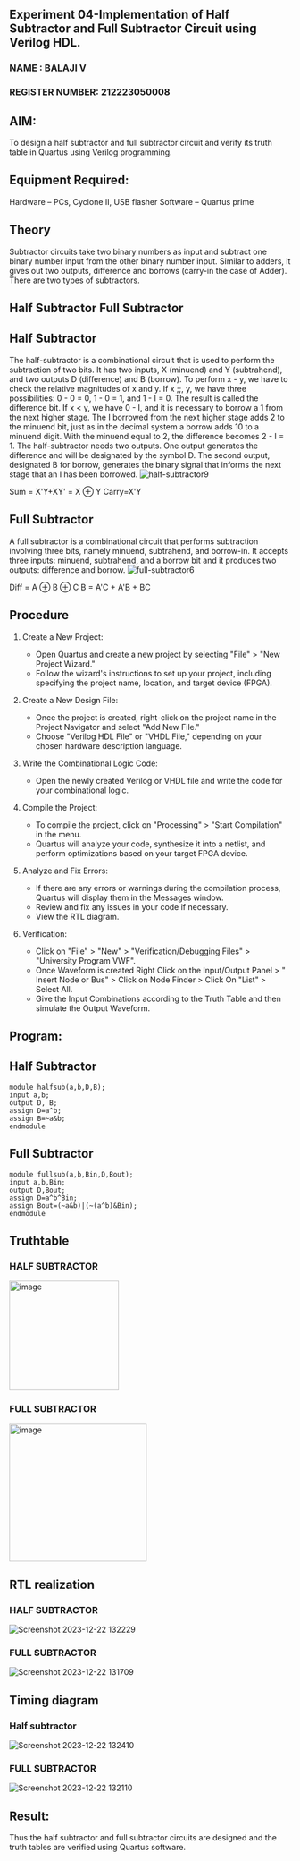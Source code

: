## Experiment 04-Implementation of Half Subtractor and Full Subtractor Circuit using Verilog HDL.

### NAME : BALAJI V
### REGISTER NUMBER: 212223050008

## AIM:
To design a half subtractor and full subtractor circuit and verify its truth table in Quartus using Verilog programming.

## Equipment Required:
 Hardware – PCs, Cyclone II, USB flasher
 Software – Quartus prime

## Theory
Subtractor circuits take two binary numbers as input and subtract one binary number input from the other binary number input. Similar to adders, it gives out two outputs, difference and borrows (carry-in the case of Adder). There are two types of subtractors.

## Half Subtractor Full Subtractor
## Half Subtractor
The half-subtractor is a combinational circuit that is used to perform the subtraction of two bits. It has two inputs, X (minuend) and Y (subtrahend), and two outputs D (difference) and B (borrow). To perform x - y, we have to check the relative magnitudes of x and y. If x ;;, y, we have three possibilities: 0 - 0 = 0, 1 - 0 = 1, and 1 - I = 0. The result is called the difference bit. If x < y, we have 0 - I, and it is necessary to borrow a 1 from the next higher stage. The I borrowed from the next higher stage adds 2 to the minuend bit, just as in the decimal system a borrow adds 10 to a minuend digit. With the minuend equal to 2, the difference becomes 2 - I = 1. The half-subtractor needs two outputs. One output generates the difference and will be designated by the symbol D. The second output, designated B for borrow, generates the binary signal that informs the next stage that an I has been borrowed.
![half-subtractor9](https://user-images.githubusercontent.com/36288975/166112538-58c3bc7c-ee5d-4e6a-ac8d-8e8328efe27a.png)


Sum = X'Y+XY' = X ⊕ Y
Carry=X'Y

## Full Subtractor
A full subtractor is a combinational circuit that performs subtraction involving three bits, namely minuend, subtrahend, and borrow-in. It accepts three inputs: minuend, subtrahend, and a borrow bit and it produces two outputs: difference and borrow. 
![full-subtractor6](https://user-images.githubusercontent.com/36288975/166112541-24c68359-3de8-4674-ae22-8272ffc385ed.png)


Diff = A ⊕ B ⊕ C B = A'C + A'B + BC

## Procedure
1. Create a New Project:
   - Open Quartus and create a new project by selecting "File" > "New Project Wizard."
   - Follow the wizard's instructions to set up your project, including specifying the project name, location, and target device (FPGA).

2. Create a New Design File:
   - Once the project is created, right-click on the project name in the Project Navigator and select "Add New File."
   - Choose "Verilog HDL File" or "VHDL File," depending on your chosen hardware description language.

3. Write the Combinational Logic Code:
   - Open the newly created Verilog or VHDL file and write the code for your combinational logic.
     
4. Compile the Project:
   - To compile the project, click on "Processing" > "Start Compilation" in the menu.
   - Quartus will analyze your code, synthesize it into a netlist, and perform optimizations based on your target FPGA device.

5. Analyze and Fix Errors:
   - If there are any errors or warnings during the compilation process, Quartus will display them in the Messages window.
   - Review and fix any issues in your code if necessary.
   - View the RTL diagram.

6. Verification:
   - Click on "File" > "New" > "Verification/Debugging Files" > "University Program VWF".
   - Once Waveform is created Right Click on the Input/Output Panel > " Insert Node or Bus" > Click on Node Finder > Click On "List" > Select All.
   - Give the Input Combinations according to the Truth Table and then simulate the Output Waveform.




## Program:
## Half Subtractor
~~~
module halfsub(a,b,D,B);
input a,b;
output D, B;
assign D=a^b;
assign B=~a&b;
endmodule
~~~

## Full Subtractor
~~~
module fullsub(a,b,Bin,D,Bout);
input a,b,Bin;
output D,Bout;
assign D=a^b^Bin;
assign Bout=(~a&b)|(~(a^b)&Bin);
endmodule
~~~
## Truthtable
### HALF SUBTRACTOR
<img width="196" alt="image" src="https://github.com/Nijeesh-bit/Experiment--03-Half-Subtractor-and-Full-subtractor/assets/89188014/95076b0b-5482-45e4-bbfd-de417b129f81">

### FULL SUBTRACTOR
<img width="246" alt="image" src="https://github.com/Nijeesh-bit/Experiment--03-Half-Subtractor-and-Full-subtractor/assets/89188014/52d116dc-5c96-4dcc-b91c-a1e2549a10af">


##  RTL realization
### HALF SUBTRACTOR
![Screenshot 2023-12-22 132229](https://github.com/SIBIRAJIM/Experiment--03-Half-Subtractor-and-Full-subtractor/assets/154588445/4dd5d913-d329-4940-a52f-3d7451993f2e)

### FULL SUBTRACTOR
![Screenshot 2023-12-22 131709](https://github.com/SIBIRAJIM/Experiment--03-Half-Subtractor-and-Full-subtractor/assets/154588445/ae1ba4c5-b75f-471c-8c0c-175fcf826519)

## Timing diagram 
### Half subtractor
![Screenshot 2023-12-22 132410](https://github.com/SIBIRAJIM/Experiment--03-Half-Subtractor-and-Full-subtractor/assets/154588445/da4069a9-c830-4948-a587-37071c71c8ea)

### FULL SUBTRACTOR
![Screenshot 2023-12-22 132110](https://github.com/SIBIRAJIM/Experiment--03-Half-Subtractor-and-Full-subtractor/assets/154588445/bb1ec8f0-6439-4586-a271-989201f5f684)


## Result:
Thus the half subtractor and full subtractor circuits are designed and the truth tables are verified using Quartus software.
